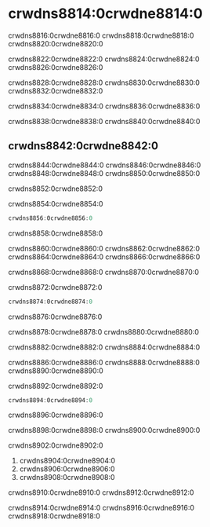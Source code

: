 # crwdns8814:0crwdne8814:0

crwdns8816:0crwdne8816:0 crwdns8818:0crwdne8818:0 crwdns8820:0crwdne8820:0

crwdns8822:0crwdne8822:0 crwdns8824:0crwdne8824:0 crwdns8826:0crwdne8826:0

crwdns8828:0crwdne8828:0 crwdns8830:0crwdne8830:0 crwdns8832:0crwdne8832:0

crwdns8834:0crwdne8834:0 crwdns8836:0crwdne8836:0

crwdns8838:0crwdne8838:0 crwdns8840:0crwdne8840:0

## crwdns8842:0crwdne8842:0

crwdns8844:0crwdne8844:0 crwdns8846:0crwdne8846:0 crwdns8848:0crwdne8848:0 crwdns8850:0crwdne8850:0

crwdns8852:0crwdne8852:0

<span class="filename">crwdns8854:0crwdne8854:0</span>

```rust
crwdns8856:0crwdne8856:0
```


<span class="caption">crwdns8858:0crwdne8858:0</span>

crwdns8860:0crwdne8860:0 crwdns8862:0crwdne8862:0 crwdns8864:0crwdne8864:0 crwdns8866:0crwdne8866:0

crwdns8868:0crwdne8868:0 crwdns8870:0crwdne8870:0

<span class="filename">crwdns8872:0crwdne8872:0</span>

```rust
crwdns8874:0crwdne8874:0
```


<span class="caption">crwdns8876:0crwdne8876:0</span>

crwdns8878:0crwdne8878:0 crwdns8880:0crwdne8880:0

crwdns8882:0crwdne8882:0 crwdns8884:0crwdne8884:0

crwdns8886:0crwdne8886:0 crwdns8888:0crwdne8888:0 crwdns8890:0crwdne8890:0

<span class="filename">crwdns8892:0crwdne8892:0</span>

```rust
crwdns8894:0crwdne8894:0
```


<span class="caption">crwdns8896:0crwdne8896:0</span>

crwdns8898:0crwdne8898:0 crwdns8900:0crwdne8900:0

crwdns8902:0crwdne8902:0

1. crwdns8904:0crwdne8904:0
2. crwdns8906:0crwdne8906:0
3. crwdns8908:0crwdne8908:0

crwdns8910:0crwdne8910:0 crwdns8912:0crwdne8912:0

crwdns8914:0crwdne8914:0 crwdns8916:0crwdne8916:0 crwdns8918:0crwdne8918:0
